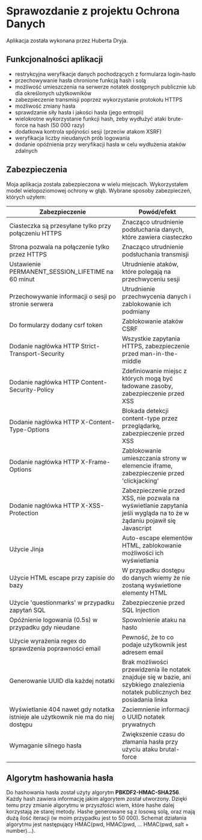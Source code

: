 
# Sprawozdanie z projektu Ochrona Danych
Aplikacja została wykonana przez Huberta Dryja. 
## Funkcjonalności aplikacji 
* restrykcyjna weryfikacje danych pochodzących z formularza login-hasło
* przechowywanie hasła chronione funkcją hash i solą
* możliwość umieszczenia na serwerze notatek dostępnych publicznie lub dla określonych użytkowników
* zabezpieczenie transmisji poprzez wykorzystanie protokołu HTTPS
* możliwość zmiany hasła
* sprawdzanie siły hasła i jakości hasła (jego entropii)
* wielokrotne wykorzystanie funkcji hash, żeby wydłużyć ataki brute-force na hash (50 000 razy)
* dodatkowa kontrola spójności sesji (przeciw atakom XSRF)
* weryfikacja liczby nieudanych prób logowania
* dodanie opóźnienia przy weryfikacji hasła w celu wydłużenia ataków zdalnych

## Zabezpieczenia
Moja aplikacja została zabezpieczona w wielu miejscach. Wykorzystałem model wielopoziomowej ochrony w głąb. 
Wybrane sposoby zabezpieczeń, których użyłem:

| Zabezpieczenie | Powód/efekt |
| ------ | ------ |
| Ciasteczka są przesyłane tylko przy połączeniu HTTPS  | Znacząco utrudnienie podsłuchania danych, które zawiera ciasteczko |
| Strona pozwala na połączenie tylko przez HTTPS | Znacząco utrudnienie podsłuchania transmisji  |
| Ustawienie PERMANENT_SESSION_LIFETIME na 60 minut | Utrudnienie ataków, które polegają na przechwyceniu sesji |
| Przechowywanie informacji o sesji po stronie serwera | Utrudnienie przechwycenia danych i zablokowanie ich podmiany |
| Do formularzy dodany csrf token | Zablokowanie ataków CSRF |
| Dodanie nagłówka HTTP Strict-Transport-Security | Wszystkie zapytania HTTPS, zabezpieczenie przed man-in-the-middle  |
| Dodanie nagłówka HTTP Content-Security-Policy | Zdefiniowanie miejsc z których mogą być ładowane zasoby, zabezpieczenie przed XSS |
| Dodanie nagłówka HTTP X-Content-Type-Options | Blokada detekcji content-type przez przeglądarkę, zabezpieczenie przed XSS  |
| Dodanie nagłówka HTTP X-Frame-Options | Zablokowanie umieszczania strony w elemencie iframe, zabezpieczenie przed 'clickjacking' |
| Dodanie nagłówka HTTP X-XSS-Protection | Zabezpieczenie przed XSS, nie pozwala na wyświetlanie zapytania jeśli wygląda na to że w żądaniu pojawił się Javascript |
| Użycie Jinja  | Auto-escape elementów HTML, zablokowanie możliwości ich wyświetlania |
| Użycie HTML escape przy zapisie do bazy | W przypadku dostępu do danych wiemy że nie zostaną wyświetlone elementy HTML |
| Użycie 'questionmarks' w przypadku zapytań SQL  | Zabezpieczenie przed SQL Injection |
| Opóźnienie logowania (0.5s) w przypadku gdy nieudane | Spowolnienie ataku na hasło |
| Użycie wyrażenia regex do sprawdzenia poprawności email | Pewność, że to co podaje użytkownik jest adresem email |
| Generowanie UUID dla każdej notatki  | Brak możliwości przewidzenia ile notatek znajduje się w bazie, ani szybkiego znalezienia notatek publicznych bez posiadania linka |
| Wyświetlanie 404 nawet gdy notatka istnieje ale użytkownik nie ma do niej dostępu  | Zaciemnienie informacji o UUID notatek prywatnych |
| Wymaganie silnego hasła | Zwiększenie czasu do złamania hasła przy użyciu ataku brutal-force |
## Algorytm hashowania hasła

Do hashowania hasła został użyty algorytm **PBKDF2-HMAC-SHA256**. Każdy hash zawiera informację jakim algorytem został utworzony. Dzięki temu przy zmianie algorytmu w przyszłości wiem, które hashe dalej korzystają ze starej metody.
Hashe generowane są z losową solą, oraz mają dużą ilość iteracji (w moim przypadku jest to 50 000).
Schemat działania algorytmu jest następujący  HMAC(pwd, HMAC(pwd, ... HMAC(pwd, salt + number)...).
